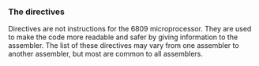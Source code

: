 
### The directives

Directives are not instructions for the 6809 microprocessor. They are used to make the code more readable and safer by giving information to the assembler. The list of these directives may vary from one assembler to another assembler, but most are common to all assemblers.
